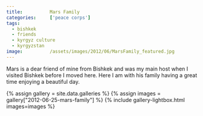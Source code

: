 ```yaml
---
title:			Mars Family
categories:		['peace corps']
tags:
  - bishkek
  - friends
  - kyrgyz culture
  - kyrgyzstan
image:			/assets/images/2012/06/MarsFamily_featured.jpg
---
```


Mars is a dear friend of mine from Bishkek and was my main host when I visited Bishkek before I moved here. Here I am with his family having a great time enjoying a beautiful day.

{% assign gallery = site.data.galleries %}
{% assign images = gallery["2012-06-25-mars-family"] %}
{% include gallery-lightbox.html images=images %}
